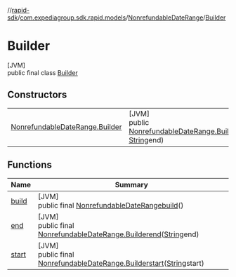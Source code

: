 //[rapid-sdk](../../../../index.md)/[com.expediagroup.sdk.rapid.models](../../index.md)/[NonrefundableDateRange](../index.md)/[Builder](index.md)

# Builder

[JVM]\
public final class [Builder](index.md)

## Constructors

| | |
|---|---|
| [NonrefundableDateRange.Builder](-nonrefundable-date-range.-builder.md) | [JVM]<br>public [NonrefundableDateRange.Builder](index.md)[NonrefundableDateRange.Builder](-nonrefundable-date-range.-builder.md)([String](https://docs.oracle.com/javase/8/docs/api/java/lang/String.html)start, [String](https://docs.oracle.com/javase/8/docs/api/java/lang/String.html)end) |

## Functions

| Name | Summary |
|---|---|
| [build](build.md) | [JVM]<br>public final [NonrefundableDateRange](../index.md)[build](build.md)() |
| [end](end.md) | [JVM]<br>public final [NonrefundableDateRange.Builder](index.md)[end](end.md)([String](https://docs.oracle.com/javase/8/docs/api/java/lang/String.html)end) |
| [start](start.md) | [JVM]<br>public final [NonrefundableDateRange.Builder](index.md)[start](start.md)([String](https://docs.oracle.com/javase/8/docs/api/java/lang/String.html)start) |
